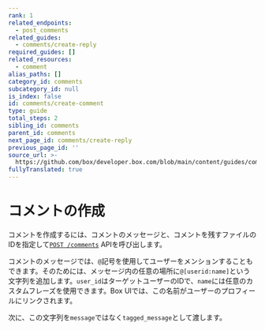 ```yaml
---
rank: 1
related_endpoints:
  - post_comments
related_guides:
  - comments/create-reply
required_guides: []
related_resources:
  - comment
alias_paths: []
category_id: comments
subcategory_id: null
is_index: false
id: comments/create-comment
type: guide
total_steps: 2
sibling_id: comments
parent_id: comments
next_page_id: comments/create-reply
previous_page_id: ''
source_url: >-
  https://github.com/box/developer.box.com/blob/main/content/guides/comments/create-comment.md
fullyTranslated: true
---
```

# コメントの作成

コメントを作成するには、コメントのメッセージと、コメントを残すファイルのIDを指定して[`POST /comments`][post_comments] APIを呼び出します。

<Samples id="post_comments">

</Samples>

コメントのメッセージでは、`@`記号を使用してユーザーをメンションすることもできます。そのためには、メッセージ内の任意の場所に`@[userid:name]`という文字列を追加します。`user_id`はターゲットユーザーのIDで、`name`には任意のカスタムフレーズを使用できます。Box UIでは、この名前がユーザーのプロフィールにリンクされます。

次に、この文字列を`message`ではなく`tagged_message`として渡します。

<Samples id="post_comments" variant="tag_user">

</Samples>

[post_comments]: e://post_comments